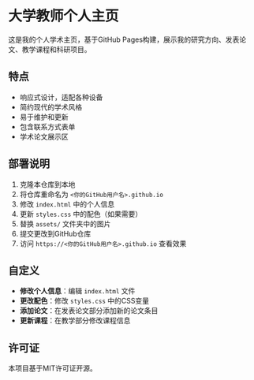 # 大学教师个人主页

这是我的个人学术主页，基于GitHub Pages构建，展示我的研究方向、发表论文、教学课程和科研项目。

## 特点

- 响应式设计，适配各种设备
- 简约现代的学术风格
- 易于维护和更新
- 包含联系方式表单
- 学术论文展示区

## 部署说明

1. 克隆本仓库到本地
2. 将仓库重命名为 `<你的GitHub用户名>.github.io`
3. 修改 `index.html` 中的个人信息
4. 更新 `styles.css` 中的配色（如果需要）
5. 替换 `assets/` 文件夹中的图片
6. 提交更改到GitHub仓库
7. 访问 `https://<你的GitHub用户名>.github.io` 查看效果

## 自定义

- **修改个人信息**：编辑 `index.html` 文件
- **更改配色**：修改 `styles.css` 中的CSS变量
- **添加论文**：在发表论文部分添加新的论文条目
- **更新课程**：在教学部分修改课程信息

## 许可证

本项目基于MIT许可证开源。

